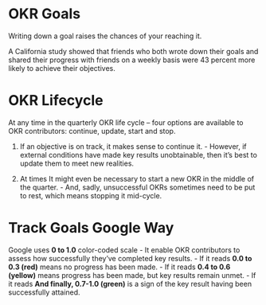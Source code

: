 # OKR Goals
Writing down a goal raises the chances of your reaching it.

A California study showed that friends who both wrote down their goals and shared their progress with friends on a weekly basis were 43 percent more likely to achieve their objectives.

# OKR Lifecycle
At any time in the quarterly OKR life cycle – four options are available to OKR contributors: continue, update, start and stop.

1. If an objective is on track, it makes sense to continue it. 
        - However, if external conditions have made key results unobtainable, then it’s best to update them to meet new realities.

2. At times It might even be necessary to start a new OKR in the middle of the quarter. 
        - And, sadly, unsuccessful OKRs sometimes need to be put to rest, which means stopping it mid-cycle.

# Track Goals Google Way
Google uses **0 to 1.0** color-coded scale 
    - It enable OKR contributors to assess how successfully they’ve completed key results. 
    - If it reads **0.0 to 0.3 (red)** means no progress has been made. 
    - If it reads **0.4 to 0.6 (yellow)** means progress has been made, but key results remain unmet. 
    - If it reads **And finally, 0.7-1.0 (green)** is a sign of the key result having been successfully attained.